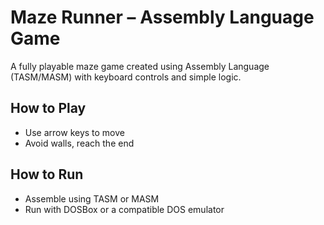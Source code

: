 # Maze Runner – Assembly Language Game

A fully playable maze game created using Assembly Language (TASM/MASM) with keyboard controls and simple logic.

## How to Play
- Use arrow keys to move
- Avoid walls, reach the end

## How to Run
- Assemble using TASM or MASM
- Run with DOSBox or a compatible DOS emulator
